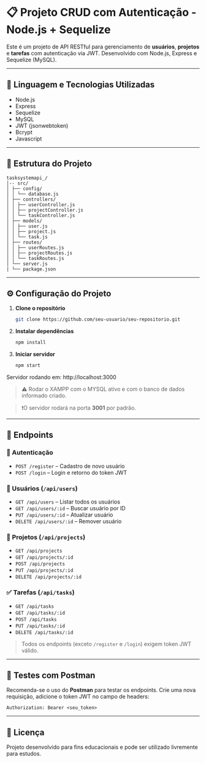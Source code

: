 # 📋 Projeto CRUD com Autenticação - Node.js + Sequelize

Este é um projeto de API RESTful para gerenciamento de **usuários**, **projetos** e **tarefas** com autenticação via JWT. Desenvolvido com Node.js, Express e Sequelize (MySQL).

---

## 🔧 Linguagem e Tecnologias Utilizadas

- Node.js
- Express
- Sequelize
- MySQL
- JWT (jsonwebtoken)
- Bcrypt
- Javascript

---

## 📁 Estrutura do Projeto

```
tasksystemapi_/ 
│-- src/ 
│ ├── config/ 
│ │ └── database.js 
│ ├── controllers/ 
│ │ ├── userController.js 
│ │ ├── projectController.js 
│ │ └── taskController.js 
│ ├── models/ 
│ │ ├── user.js 
│ │ ├── project.js 
│ │ └── task.js 
│ ├── routes/ 
│ │ ├── userRoutes.js 
│ │ ├── projectRoutes.js 
│ │ └── taskRoutes.js 
│ └── server.js
| └── package.json
```
---

## ⚙️ Configuração do Projeto

1. **Clone o repositório**  
   ```bash
   git clone https://github.com/seu-usuario/seu-repositorio.git
   ```

2. **Instalar dependências**  
   ```bash
   npm install
   ```

3. **Iniciar servidor**  
   ```bash
   npm start
   ```
Servidor rodando em: http://localhost:3000

> ⚠️ Rodar o XAMPP com o MYSQL ativo e com o banco de dados informado criado. 

> ❗O servidor rodará na porta **3001** por padrão.

---

## 📌 Endpoints

### 🔑 Autenticação
- `POST /register` – Cadastro de novo usuário
- `POST /login` – Login e retorno do token JWT

### 👤 Usuários (`/api/users`)
- `GET /api/users` – Listar todos os usuários
- `GET /api/users/:id` – Buscar usuário por ID
- `PUT /api/users/:id` – Atualizar usuário
- `DELETE /api/users/:id` – Remover usuário

### 📁 Projetos (`/api/projects`)
- `GET /api/projects`
- `GET /api/projects/:id`
- `POST /api/projects`
- `PUT /api/projects/:id`
- `DELETE /api/projects/:id`

### ✅ Tarefas (`/api/tasks`)
- `GET /api/tasks`
- `GET /api/tasks/:id`
- `POST /api/tasks`
- `PUT /api/tasks/:id`
- `DELETE /api/tasks/:id`

> Todos os endpoints (exceto `/register` e `/login`) exigem token JWT válido.

---

## 🧪 Testes com Postman

Recomenda-se o uso do **Postman** para testar os endpoints. Crie uma nova requisição, adicione o token JWT no campo de headers:

```
Authorization: Bearer <seu_token>
```

---

## 📝 Licença

Projeto desenvolvido para fins educacionais e pode ser utilizado livremente para estudos.

